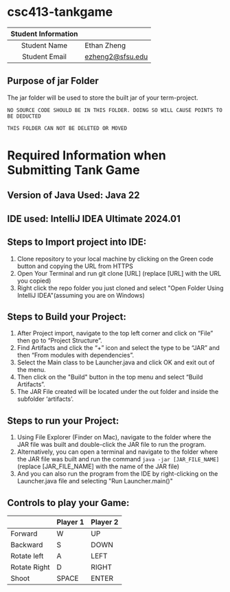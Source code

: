 # csc413-tankgame


| Student Information |                  |
|:-------------------:|------------------|
|  Student Name       | Ethan Zheng      |
|  Student Email      | ezheng2@sfsu.edu |


## Purpose of jar Folder 
The jar folder will be used to store the built jar of your term-project.

`NO SOURCE CODE SHOULD BE IN THIS FOLDER. DOING SO WILL CAUSE POINTS TO BE DEDUCTED`

`THIS FOLDER CAN NOT BE DELETED OR MOVED`

# Required Information when Submitting Tank Game

## Version of Java Used: Java 22 

## IDE used: IntelliJ IDEA Ultimate 2024.01

## Steps to Import project into IDE:
1) Clone repository to your local machine by clicking on the Green code button and copying the URL from HTTPS
2) Open Your Terminal and run git clone [URL] (replace [URL] with the URL you copied)
3) Right click the repo folder you just cloned and select "Open Folder Using IntelliJ IDEA"(assuming you are on Windows)

## Steps to Build your Project:
1) After Project import, navigate to the top left corner and click on “File” then go to “Project Structure”.
2) Find Artifacts and click the “+” icon and select the type to be “JAR” and then “From modules with dependencies”.
3) Select the Main class to be Launcher.java and click OK and exit out of the menu. 
4) Then click on the "Build" button in the top menu and select “Build Artifacts”.
5) The JAR File created will be located under the out folder and inside the subfolder ‘artifacts’.
 
## Steps to run your Project:
1) Using File Explorer (Finder on Mac), navigate to the folder where the JAR file was built and double-click the JAR file to run the program.
2) Alternatively, you can open a terminal and navigate to the folder where the JAR file was built and run the command `java -jar [JAR_FILE_NAME]` (replace [JAR_FILE_NAME] with the name of the JAR file)
3) And you can also run the program from the IDE by right-clicking on the Launcher.java file and selecting "Run Launcher.main()"

## Controls to play your Game:

|               | Player 1 | Player 2 |
|---------------|----------|----------|
|  Forward      | W        | UP       |
|  Backward     | S        | DOWN     |
|  Rotate left  | A        | LEFT     |
|  Rotate Right | D        | RIGHT    |
|  Shoot        | SPACE    | ENTER    |

<!-- you may add more controls if you need to. -->